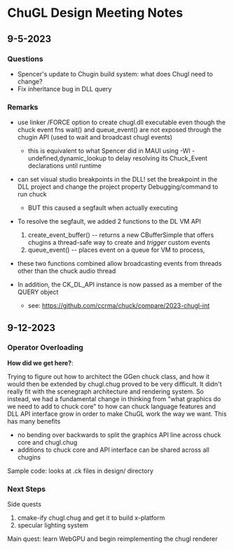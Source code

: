 # ChuGL Design Meeting Notes

## 9-5-2023

### Questions
- Spencer's update to Chugin build system: what does Chugl need to change?
- Fix inheritance bug in DLL query


### Remarks

- use linker /FORCE option to create chugl.dll executable even though the chuck event fns wait() and queue_event() are not exposed through the chugin API (used to wait and broadcast chugl events)
  - this is equivalent to what Spencer did in MAUI using -Wl -undefined,dynamic_lookup to delay resolving its Chuck_Event declarations until runtime

- can set visual studio breakpoints in the DLL! set the breakpoint in the DLL project and change the project property Debugging/command to run chuck
  - BUT this caused a segfault when actually executing

- To resolve the segfault, we added 2 functions to the DL VM API
  1. create_event_buffer()  -- returns a new CBufferSimple that offers chugins a thread-safe way to create and *trigger* custom events
  2. queue_event() -- places event on a queue for VM to process, 
- these two functions combined allow broadcasting events from threads other than the chuck audio thread
- In addition, the CK_DL_API instance is now passed as a member of the QUERY object
  - see: https://github.com/ccrma/chuck/compare/2023-chugl-int



## 9-12-2023

### Operator Overloading

**How did we get here?**:

Trying to figure out how to architect the GGen chuck class, and how it would then be extended by chugl.chug proved to be very difficult. It didn't really fit with the scenegraph architecture and rendering system. So instead, we had a fundamental change in thinking from "what graphics do we need to add to chuck core" to how can chuck language features and DLL API interface grow in order to make ChuGL work the way we want. This has many benefits
- no bending over backwards to split the graphics API line across chuck core and chugl.chug
- additions to chuck core and API interface can be shared across all chugins

Sample code: looks at .ck files in design/ directory 

### Next Steps

Side quests
1. cmake-ify chugl.chug and get it to build x-platform
2. specular lighting system

Main quest: learn WebGPU and begin reimplementing the chugl renderer
